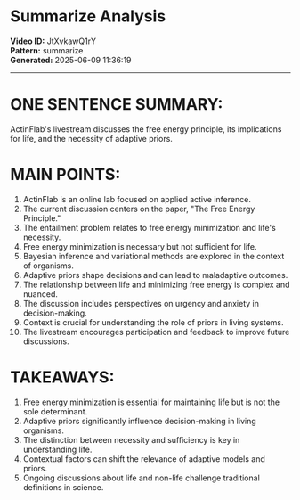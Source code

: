 # Summarize Analysis

**Video ID:** JtXvkawQ1rY  
**Pattern:** summarize  
**Generated:** 2025-06-09 11:36:19  

---

# ONE SENTENCE SUMMARY:
ActinFlab's livestream discusses the free energy principle, its implications for life, and the necessity of adaptive priors.

# MAIN POINTS:
1. ActinFlab is an online lab focused on applied active inference.
2. The current discussion centers on the paper, "The Free Energy Principle."
3. The entailment problem relates to free energy minimization and life's necessity.
4. Free energy minimization is necessary but not sufficient for life.
5. Bayesian inference and variational methods are explored in the context of organisms.
6. Adaptive priors shape decisions and can lead to maladaptive outcomes.
7. The relationship between life and minimizing free energy is complex and nuanced.
8. The discussion includes perspectives on urgency and anxiety in decision-making.
9. Context is crucial for understanding the role of priors in living systems.
10. The livestream encourages participation and feedback to improve future discussions.

# TAKEAWAYS:
1. Free energy minimization is essential for maintaining life but is not the sole determinant.
2. Adaptive priors significantly influence decision-making in living organisms.
3. The distinction between necessity and sufficiency is key in understanding life.
4. Contextual factors can shift the relevance of adaptive models and priors.
5. Ongoing discussions about life and non-life challenge traditional definitions in science.